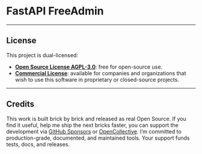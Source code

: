 # FastAPI FreeAdmin


---

## License

This project is dual-licensed:

- **[Open Source License AGPL-3.0](LICENSE)**: free for open-source use.
- **[Commercial License](COMMERCIAL-LICENSE.md)**: available for companies and organizations that wish to use this software in proprietary or closed-source projects.

---

## Credits

This work is built brick by brick and released as real Open Source.  If you find it useful, help me ship the next bricks faster, you can support the development via [GitHub Sponsors](https://github.com/sponsors/your-username) or [OpenCollective](https://opencollective.com/free-admin).
I’m committed to production-grade, documented, and maintained tools.  Your support funds tests, docs, and releases.

